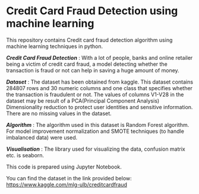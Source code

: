# Credit Card Fraud Detection using machine learning
This repository contains Credit card fraud detection algorithm using machine learning techniques in python.

**_Credit Card Fraud Detection_** : With a lot of people, banks and online retailer being a victim of credit card fraud, a model detecting whether the transaction is fraud or not
									can help in saving a huge amount of money.

**_Dataset_** : The dataset has been obtained from kaggle.
				This dataset contains 284807 rows and 30 numeric columns and one class that specifies whether the transaction is fraudulent or not.
				The values of columns V1-V28 in the dataset may be result of a PCA(Principal Component Analysis) Dimensionality reduction to protect user identities and 
				sensitive information. There are no missing values in the dataset. 

**_Algorithm_** : The algorithm used in this dataset is Random Forest algorithm.
				  For model improvement normalization and SMOTE techniques (to handle imbalanced data) were used. 

**_Visualisation_** : The library used for visualizing the data, confusion matrix etc. is seaborn.

This code is prepared using Jupyter Notebook. 

You can find the dataset in the link provided below:
https://www.kaggle.com/mlg-ulb/creditcardfraud